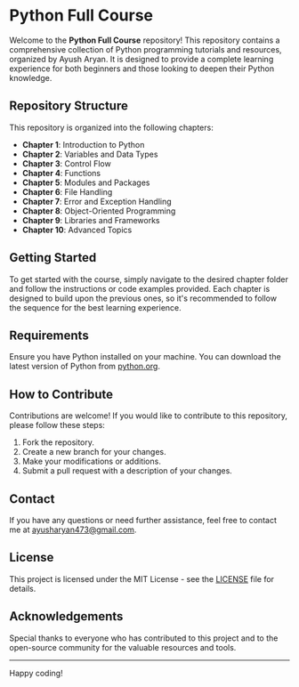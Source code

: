 # Python Full Course

Welcome to the **Python Full Course** repository! This repository contains a comprehensive collection of Python programming tutorials and resources, organized by Ayush Aryan. It is designed to provide a complete learning experience for both beginners and those looking to deepen their Python knowledge.

## Repository Structure

This repository is organized into the following chapters:

- **Chapter 1**: Introduction to Python
- **Chapter 2**: Variables and Data Types
- **Chapter 3**: Control Flow
- **Chapter 4**: Functions
- **Chapter 5**: Modules and Packages
- **Chapter 6**: File Handling
- **Chapter 7**: Error and Exception Handling
- **Chapter 8**: Object-Oriented Programming
- **Chapter 9**: Libraries and Frameworks
- **Chapter 10**: Advanced Topics

## Getting Started

To get started with the course, simply navigate to the desired chapter folder and follow the instructions or code examples provided. Each chapter is designed to build upon the previous ones, so it's recommended to follow the sequence for the best learning experience.

## Requirements

Ensure you have Python installed on your machine. You can download the latest version of Python from [python.org](https://www.python.org/downloads/).

## How to Contribute

Contributions are welcome! If you would like to contribute to this repository, please follow these steps:

1. Fork the repository.
2. Create a new branch for your changes.
3. Make your modifications or additions.
4. Submit a pull request with a description of your changes.

## Contact

If you have any questions or need further assistance, feel free to contact me at [ayusharyan473@gmail.com](mailto:ayusharyan473@gmail.com).

## License

This project is licensed under the MIT License - see the [LICENSE](LICENSE) file for details.

## Acknowledgements

Special thanks to everyone who has contributed to this project and to the open-source community for the valuable resources and tools.

---

Happy coding!

